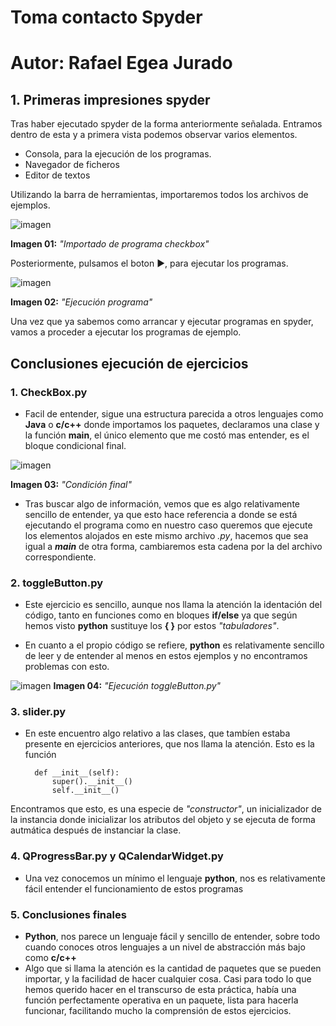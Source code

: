 

# Toma contacto Spyder
# Autor: Rafael Egea Jurado

## 1. Primeras impresiones spyder

Tras haber ejecutado spyder de la forma anteriormente señalada. Entramos dentro de esta y a primera vista podemos observar varios elementos.

- Consola,  para la ejecución de los programas.
- Navegador de ficheros
- Editor de textos

Utilizando la barra de herramientas, importaremos todos los archivos de ejemplos.

![imagen](https://user-images.githubusercontent.com/55484111/109931521-40a8b100-7cc9-11eb-90c0-eb1da89e4912.png)

**Imagen 01:** _"Importado de programa checkbox"_



Posteriormente, pulsamos el boton ►, para ejecutar los programas.

![imagen](https://user-images.githubusercontent.com/55484111/110202751-0840d880-7e6b-11eb-8f35-0a6de82901ca.png)

**Imagen 02:** _"Ejecución programa"_

Una vez que ya sabemos como arrancar y ejecutar programas en spyder, vamos a proceder a ejecutar los programas de ejemplo.


## Conclusiones ejecución de ejercicios


### 1. CheckBox.py

- Facil de entender, sigue una estructura parecida a otros lenguajes como **Java** o **c/c++** donde importamos los paquetes, declaramos una clase y la 
función **main**, el único elemento que me costó mas entender, es el bloque condicional final.

![imagen](https://user-images.githubusercontent.com/55484111/110203210-109a1300-7e6d-11eb-913e-0750fd0020d7.png)

**Imagen 03:** _"Condición final"_

- Tras buscar algo de información, vemos que es algo relativamente sencillo de entender, ya que esto hace referencia a donde se está ejecutando el programa
como en nuestro caso queremos que ejecute los elementos alojados en este mismo archivo *.py*, hacemos que sea igual a *__main__* de otra forma, cambiaremos
esta cadena por la del archivo correspondiente.



### 2. toggleButton.py
- Este ejercicio es sencillo, aunque nos llama la atención la identación del código, tanto en funciones como en bloques **if/else** ya que según hemos visto
 **python** sustituye los **{ }** por estos _"tabuladores"_.
 
- En cuanto a el propio código se refiere, **python** es relativamente sencillo de leer y de entender al menos en estos ejemplos y no encontramos problemas con esto.

![imagen](https://user-images.githubusercontent.com/55484111/110203480-d03b9480-7e6e-11eb-841a-9801acdc0eea.png)
**Imagen 04:** _"Ejecución toggleButton.py"_


### 3. slider.py
- En este encuentro algo relativo a las clases, que tambíen estaba presente en ejercicios anteriores, que nos llama la atención. Esto es la función
  
        def __init__(self):
            super().__init__()
            self.__init__()

Encontramos que esto, es una especie de _"constructor"_, un inicializador de la instancia donde inicializar los atributos del objeto y se ejecuta de forma autmática después de instanciar la clase.

### 4. QProgressBar.py y QCalendarWidget.py
- Una vez conocemos un mínimo el lenguaje **python**, nos es relativamente fácil entender el funcionamiento de estos programas


### 5. Conclusiones finales
- **Python**, nos parece un lenguaje fácil y sencillo de entender, sobre todo cuando conoces otros lenguajes a un nivel de abstracción más bajo como **c/c++**
- Algo que si llama la atención es la cantidad de paquetes que se pueden importar, y la facilidad de hacer cualquier cosa. Casi para todo lo que hemos
querido hacer en el transcurso de esta práctica, había una función perfectamente operativa en un paquete, lista para hacerla funcionar, facilitando mucho la
comprensión de estos ejercicios. 



